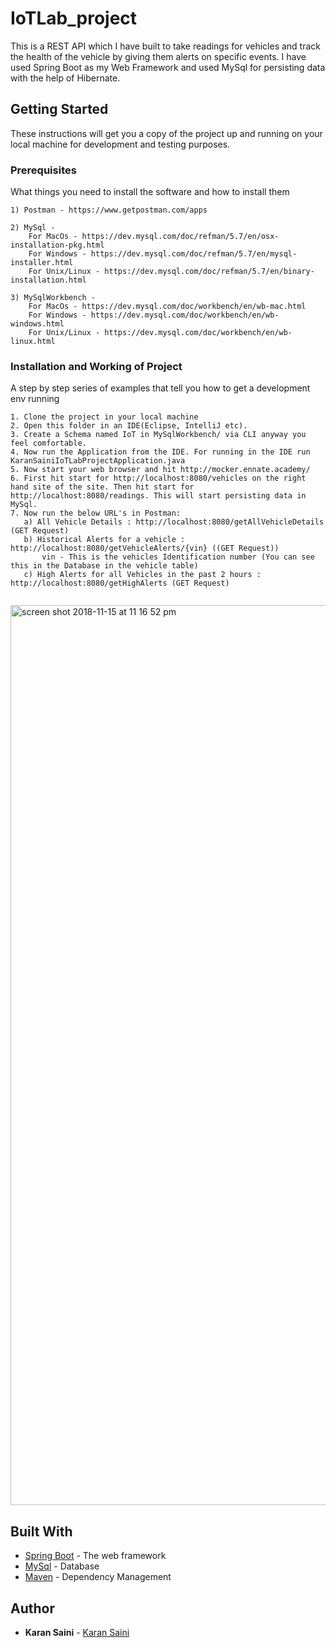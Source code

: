 # IoTLab_project

This is a REST API which I have built to take readings for vehicles and track the health of the vehicle by giving them alerts on specific events. I have used Spring Boot as my Web Framework and used MySql for persisting data with the help of Hibernate.

## Getting Started

These instructions will get you a copy of the project up and running on your local machine for development and testing purposes.

### Prerequisites

What things you need to install the software and how to install them

```
1) Postman - https://www.getpostman.com/apps

2) MySql - 
    For MacOs - https://dev.mysql.com/doc/refman/5.7/en/osx-installation-pkg.html
    For Windows - https://dev.mysql.com/doc/refman/5.7/en/mysql-installer.html
    For Unix/Linux - https://dev.mysql.com/doc/refman/5.7/en/binary-installation.html

3) MySqlWorkbench - 
    For MacOs - https://dev.mysql.com/doc/workbench/en/wb-mac.html
    For Windows - https://dev.mysql.com/doc/workbench/en/wb-windows.html
    For Unix/Linux - https://dev.mysql.com/doc/workbench/en/wb-linux.html
```

### Installation and Working of Project

A step by step series of examples that tell you how to get a development env running

```
1. Clone the project in your local machine
2. Open this folder in an IDE(Eclipse, IntelliJ etc).
3. Create a Schema named IoT in MySqlWorkbench/ via CLI anyway you feel comfortable.
4. Now run the Application from the IDE. For running in the IDE run KaranSainiIoTLabProjectApplication.java
5. Now start your web browser and hit http://mocker.ennate.academy/
6. First hit start for http://localhost:8080/vehicles on the right hand site of the site. Then hit start for http://localhost:8080/readings. This will start persisting data in MySql.
7. Now run the below URL's in Postman:
   a) All Vehicle Details : http://localhost:8080/getAllVehicleDetails (GET Request)
   b) Historical Alerts for a vehicle : http://localhost:8080/getVehicleAlerts/{vin} ((GET Request))
       vin - This is the vehicles Identification number (You can see this in the Database in the vehicle table)
   c) High Alerts for all Vehicles in the past 2 hours : http://localhost:8080/getHighAlerts (GET Request)
  
```

 <img width="1440" alt="screen shot 2018-11-15 at 11 16 52 pm" src="https://user-images.githubusercontent.com/37518846/48597612-b045d700-e92c-11e8-8fee-3cefd44dc510.png">
 

## Built With

* [Spring Boot](https://spring.io/guides/gs/spring-boot/) - The web framework
* [MySql](https://www.mysql.com/) - Database
* [Maven](https://maven.apache.org/) - Dependency Management
 
## Author

* **Karan Saini** - [Karan Saini](https://github.com/KaranSaini92837)
